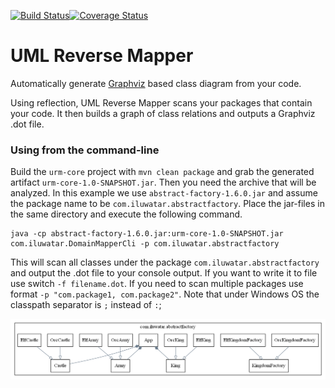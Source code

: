 [![Build Status](https://travis-ci.org/iluwatar/uml-reverse-mapper.svg?branch=master)](https://travis-ci.org/iluwatar/uml-reverse-mapper)[![Coverage Status](https://coveralls.io/repos/iluwatar/uml-reverse-mapper/badge.svg?branch=master&service=github)](https://coveralls.io/github/iluwatar/uml-reverse-mapper?branch=master)

UML Reverse Mapper
===========================

Automatically generate [Graphviz](http://www.graphviz.org/) based class diagram from your code.

Using reflection, UML Reverse Mapper scans your packages that contain your code. It then builds a graph of class relations and outputs a Graphviz .dot file.

### Using from the command-line

Build the `urm-core` project with `mvn clean package` and grab the generated artifact `urm-core-1.0-SNAPSHOT.jar`. Then you need the archive that will be analyzed. In this example we use `abstract-factory-1.6.0.jar` and assume the package name to be `com.iluwatar.abstractfactory`. Place the jar-files in the same directory and execute the following command.

    java -cp abstract-factory-1.6.0.jar:urm-core-1.0-SNAPSHOT.jar com.iluwatar.DomainMapperCli -p com.iluwatar.abstractfactory

This will scan all classes under the package `com.iluwatar.abstractfactory` and output the .dot file to your console output. If you want to write it to file use switch `-f filename.dot`. If you need to scan multiple packages use format `-p "com.package1, com.package2"`. Note that under Windows OS the classpath separator is `;` instead of `:`;

![Abstract Factory](abstractfactory.png "Abstract Factory")
